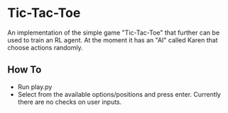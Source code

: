 # Tic-Tac-Toe
An implementation of the simple game "Tic-Tac-Toe" that further can be used to train an RL agent. At the moment it has an "AI" called Karen that choose actions randomly.

## How To
* Run play.py
* Select from the available options/positions and press enter. Currently there are no checks on user inputs.
